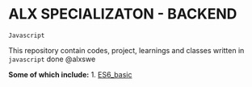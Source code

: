 # ALX SPECIALIZATON - BACKEND

`Javascript`

This repository contain codes, project, learnings and classes written in `javascript` done @alxswe

**Some of which include:**
    1. [ES6_basic](/0x00-ES6_basic)
